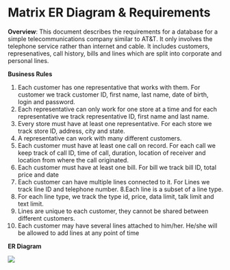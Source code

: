 Matrix ER Diagram & Requirements
=================================
**Overview**: This document describes the requirements for a database for a simple telecommunications company similar to AT&T. It only involves the telephone service rather than internet and cable. It includes customers, represenatives, call history, bills and lines which are split into corporate and personal lines.

**Business Rules**

1. Each customer has one representative that works with them. For customer we track customer ID, first name, last name, date of birth, login and password.
2. Each representative can only work for one store at a time and for each representative we track representative ID, first name and last name.
3. Every store must have at least one representative. For each store we track store ID, address, city and state.
4. A representative can work with many different customers.
5. Each customer must have at least one call on record. For each call we keep track of call ID, time of call, duration, location of receiver and location from where the call originated.
6. Each customer must have at least one bill. For bill we track bill ID, total price and date
7. Each customer can have multiple lines connected to it. For Lines we track line ID and telephone number.
8.Each line is a subset of a line type.
9. For each line type, we track the type id, price, data limit, talk limit and text limit.
10. Lines are unique to each customer, they cannot be shared between different customers.
11. Each customer may have several lines attached to him/her. He/she will be allowed to add lines at any point of time

**ER Diagram**

![](https://github.com/asu-cis-355/matrix/blob/master/matrixERD.jpg)